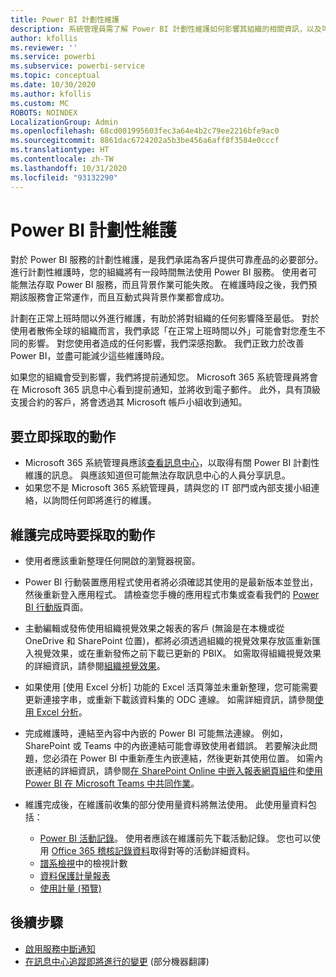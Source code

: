 ```yaml
---
title: Power BI 計劃性維護
description: 系統管理員需了解 Power BI 計劃性維護如何影響其組織的相關資訊，以及可能需要採取的後續步驟。
author: kfollis
ms.reviewer: ''
ms.service: powerbi
ms.subservice: powerbi-service
ms.topic: conceptual
ms.date: 10/30/2020
ms.author: kfollis
ms.custom: MC
ROBOTS: NOINDEX
LocalizationGroup: Admin
ms.openlocfilehash: 68cd001995603fec3a64e4b2c79ee2216bfe9ac0
ms.sourcegitcommit: 8861dac6724202a5b3be456a6aff8f3584e0cccf
ms.translationtype: HT
ms.contentlocale: zh-TW
ms.lasthandoff: 10/31/2020
ms.locfileid: "93132290"
---
```

# <a name="power-bi-planned-maintenance"></a>Power BI 計劃性維護

對於 Power BI 服務的計劃性維護，是我們承諾為客戶提供可靠產品的必要部分。 進行計劃性維護時，您的組織將有一段時間無法使用 Power BI 服務。 使用者可能無法存取 Power BI 服務，而且背景作業可能失敗。 在維護時段之後，我們預期該服務會正常運作，而且互動式與背景作業都會成功。  

計劃在正常上班時間以外進行維護，有助於將對組織的任何影響降至最低。 對於使用者散佈全球的組織而言，我們承認「在正常上班時間以外」可能會對您產生不同的影響。 對您使用者造成的任何影響，我們深感抱歉。 我們正致力於改善 Power BI，並盡可能減少這些維護時段。

如果您的組織會受到影響，我們將提前通知您。 Microsoft 365 系統管理員將會在 Microsoft 365 訊息中心看到提前通知，並將收到電子郵件。 此外，具有頂級支援合約的客戶，將會透過其 Microsoft 帳戶小組收到通知。

## <a name="actions-to-take-now"></a>要立即採取的動作

* Microsoft 365 系統管理員應該[查看訊息中心](https://admin.microsoft.com/Adminportal/Home#/MessageCenter)，以取得有關 Power BI 計劃性維護的訊息。 與應該知道但可能無法存取訊息中心的人員分享訊息。
* 如果您不是 Microsoft 365 系統管理員，請與您的 IT 部門或內部支援小組連絡，以詢問任何即將進行的維護。

## <a name="actions-to-take-when-maintenance-is-complete"></a>維護完成時要採取的動作

* 使用者應該重新整理任何開啟的瀏覽器視窗。
* Power BI 行動裝置應用程式使用者將必須確認其使用的是最新版本並登出，然後重新登入應用程式。 請檢查您手機的應用程式市集或查看我們的 [Power BI 行動版](https://powerbi.microsoft.com/mobile/)頁面。
* 主動編輯或發佈使用組織視覺效果之報表的客戶 (無論是在本機或從 OneDrive 和 SharePoint 位置)，都將必須透過組織的視覺效果存放區重新匯入視覺效果，或在重新發佈之前下載已更新的 PBIX。 如需取得組織視覺效果的詳細資訊，請參閱[組織視覺效果](organizational-visuals.md)。
* 如果使用 [使用 Excel 分析] 功能的 Excel 活頁簿並未重新整理，您可能需要更新連接字串，或重新下載該資料集的 ODC 連線。 如需詳細資訊，請參閱[使用 Excel 分析](../collaborate-share/service-analyze-in-excel.md#connect-to-power-bi-data)。
* 完成維護時，連結至內容中內嵌的 Power BI 可能無法連線。 例如，SharePoint 或 Teams 中的內嵌連結可能會導致使用者錯誤。 若要解決此問題，您必須在 Power BI 中重新產生內嵌連結，然後更新其使用位置。 如需內嵌連結的詳細資訊，請參閱[在 SharePoint Online 中嵌入報表網頁組件](../collaborate-share/service-embed-report-spo.md)和[使用 Power BI 在 Microsoft Teams 中共同作業](../collaborate-share/service-collaborate-microsoft-teams.md)。
* 維護完成後，在維護前收集的部分使用量資料將無法使用。 此使用量資料包括：

  * [Power BI 活動記錄](service-admin-auditing.md#use-the-activity-log)。 使用者應該在維護前先下載活動記錄。 您也可以使用 [Office 365 稽核記錄資料](service-admin-auditing.md#access-your-audit-logs)取得對等的活動詳細資料。
  * [譜系檢視](../collaborate-share/service-data-lineage.md#explore-lineage-view)中的檢視計數
  * [資料保護計量報表](service-security-data-protection-metrics-report.md)
  * [使用計量 (預覽)](../collaborate-share/service-modern-usage-metrics.md)

## <a name="next-steps"></a>後續步驟

* [啟用服務中斷通知](service-interruption-notifications.md)
* [在訊息中心追蹤即將進行的變更](/microsoft-365/admin/manage/message-center) \(部分機器翻譯\)